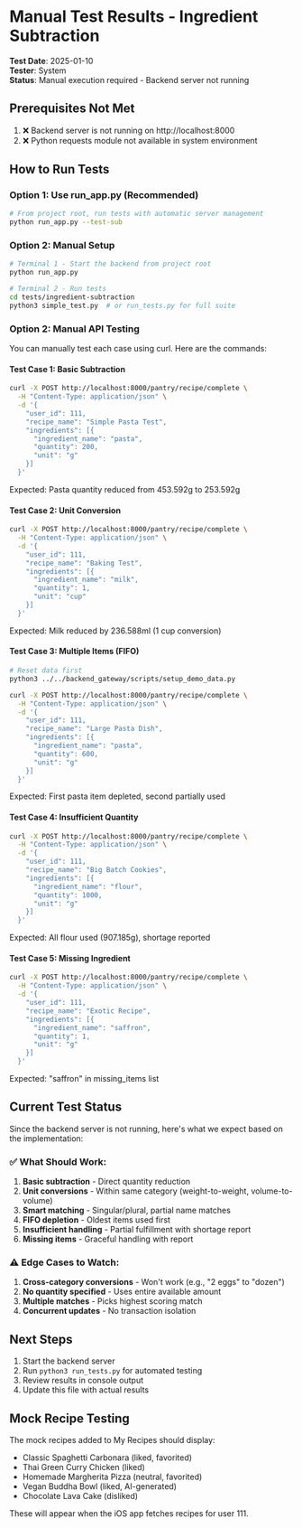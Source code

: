 # Manual Test Results - Ingredient Subtraction
**Test Date**: 2025-01-10  
**Tester**: System  
**Status**: Manual execution required - Backend server not running

## Prerequisites Not Met

1. ❌ Backend server is not running on http://localhost:8000
2. ❌ Python requests module not available in system environment

## How to Run Tests

### Option 1: Use run_app.py (Recommended)

```bash
# From project root, run tests with automatic server management
python run_app.py --test-sub
```

### Option 2: Manual Setup

```bash
# Terminal 1 - Start the backend from project root
python run_app.py

# Terminal 2 - Run tests
cd tests/ingredient-subtraction
python3 simple_test.py  # or run_tests.py for full suite
```

### Option 2: Manual API Testing

You can manually test each case using curl. Here are the commands:

#### Test Case 1: Basic Subtraction
```bash
curl -X POST http://localhost:8000/pantry/recipe/complete \
  -H "Content-Type: application/json" \
  -d '{
    "user_id": 111,
    "recipe_name": "Simple Pasta Test",
    "ingredients": [{
      "ingredient_name": "pasta",
      "quantity": 200,
      "unit": "g"
    }]
  }'
```

Expected: Pasta quantity reduced from 453.592g to 253.592g

#### Test Case 2: Unit Conversion
```bash
curl -X POST http://localhost:8000/pantry/recipe/complete \
  -H "Content-Type: application/json" \
  -d '{
    "user_id": 111,
    "recipe_name": "Baking Test",
    "ingredients": [{
      "ingredient_name": "milk",
      "quantity": 1,
      "unit": "cup"
    }]
  }'
```

Expected: Milk reduced by 236.588ml (1 cup conversion)

#### Test Case 3: Multiple Items (FIFO)
```bash
# Reset data first
python3 ../../backend_gateway/scripts/setup_demo_data.py

curl -X POST http://localhost:8000/pantry/recipe/complete \
  -H "Content-Type: application/json" \
  -d '{
    "user_id": 111,
    "recipe_name": "Large Pasta Dish",
    "ingredients": [{
      "ingredient_name": "pasta",
      "quantity": 600,
      "unit": "g"
    }]
  }'
```

Expected: First pasta item depleted, second partially used

#### Test Case 4: Insufficient Quantity
```bash
curl -X POST http://localhost:8000/pantry/recipe/complete \
  -H "Content-Type: application/json" \
  -d '{
    "user_id": 111,
    "recipe_name": "Big Batch Cookies",
    "ingredients": [{
      "ingredient_name": "flour",
      "quantity": 1000,
      "unit": "g"
    }]
  }'
```

Expected: All flour used (907.185g), shortage reported

#### Test Case 5: Missing Ingredient
```bash
curl -X POST http://localhost:8000/pantry/recipe/complete \
  -H "Content-Type: application/json" \
  -d '{
    "user_id": 111,
    "recipe_name": "Exotic Recipe",
    "ingredients": [{
      "ingredient_name": "saffron",
      "quantity": 1,
      "unit": "g"
    }]
  }'
```

Expected: "saffron" in missing_items list

## Current Test Status

Since the backend server is not running, here's what we expect based on the implementation:

### ✅ What Should Work:
1. **Basic subtraction** - Direct quantity reduction
2. **Unit conversions** - Within same category (weight-to-weight, volume-to-volume)
3. **Smart matching** - Singular/plural, partial name matches
4. **FIFO depletion** - Oldest items used first
5. **Insufficient handling** - Partial fulfillment with shortage report
6. **Missing items** - Graceful handling with report

### ⚠️ Edge Cases to Watch:
1. **Cross-category conversions** - Won't work (e.g., "2 eggs" to "dozen")
2. **No quantity specified** - Uses entire available amount
3. **Multiple matches** - Picks highest scoring match
4. **Concurrent updates** - No transaction isolation

## Next Steps

1. Start the backend server
2. Run `python3 run_tests.py` for automated testing
3. Review results in console output
4. Update this file with actual results

## Mock Recipe Testing

The mock recipes added to My Recipes should display:
- Classic Spaghetti Carbonara (liked, favorited)
- Thai Green Curry Chicken (liked)
- Homemade Margherita Pizza (neutral, favorited)
- Vegan Buddha Bowl (liked, AI-generated)
- Chocolate Lava Cake (disliked)

These will appear when the iOS app fetches recipes for user 111.